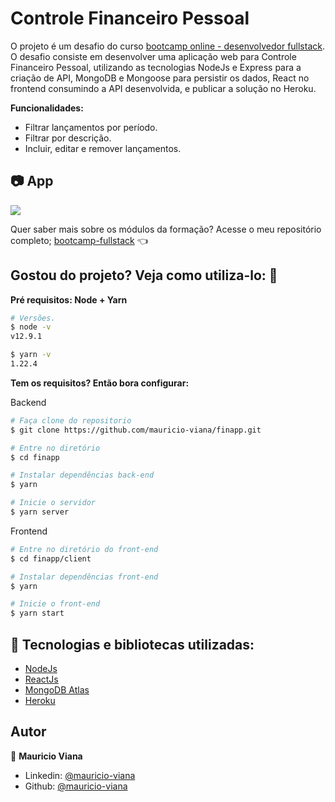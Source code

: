 # Controle Financeiro Pessoal

O projeto é um desafio do curso [bootcamp online - desenvolvedor fullstack](https://www.igti.com.br/custom/bootcamp-desenvolvedor-full-stack/). O desafio consiste em desenvolver uma aplicação web para Controle Financeiro Pessoal, utilizando as tecnologias NodeJs e Express para a criação de API, MongoDB e Mongoose para persistir os dados, React no frontend consumindo a API desenvolvida, e publicar a solução no Heroku.

**Funcionalidades:**

- Filtrar lançamentos por período.
- Filtrar por descrição.
- Incluir, editar e remover lançamentos.

## 📷 App

![](https://ik.imagekit.io/0hmjtnwyvn/bootcamp-igti/app-finapp_bq8S1njs5.gif)

Quer saber mais sobre os módulos da formação? Acesse o meu repositório completo; [bootcamp-fullstack](https://github.com/mauricio-viana/bootcamp-fullstack) 👈

## Gostou do projeto? Veja como utiliza-lo: 🚀

**Pré requisitos: Node + Yarn**

```bash
# Versões.
$ node -v
v12.9.1

$ yarn -v
1.22.4
```

**Tem os requisitos? Então bora configurar:**

Backend

```bash
# Faça clone do repositorio
$ git clone https://github.com/mauricio-viana/finapp.git

# Entre no diretório
$ cd finapp

# Instalar dependências back-end
$ yarn

# Inicie o servidor
$ yarn server
```

Frontend

```bash
# Entre no diretório do front-end
$ cd finapp/client

# Instalar dependências front-end
$ yarn

# Inicie o front-end
$ yarn start
```

## 🔧 Tecnologias e bibliotecas utilizadas:

- [NodeJs](https://nodejs.org/)
- [ReactJs](https://reactjs.org/)
- [MongoDB Atlas](https://www.mongodb.com/)
- [Heroku](https://www.heroku.com/)

## Autor

👤 **Mauricio Viana**

- Linkedin: [@mauricio-viana](https://www.linkedin.com/in/mauricio-viana)
- Github: [@mauricio-viana](https://github.com/mauricio-viana)
